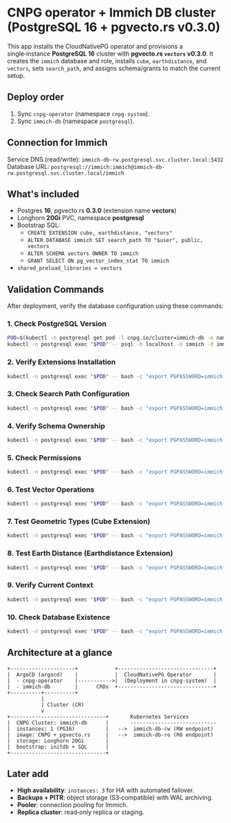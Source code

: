 # CNPG operator + Immich DB cluster (PostgreSQL 16 + pgvecto.rs v0.3.0)

This app installs the CloudNativePG operator and provisions a single‑instance **PostgreSQL 16** cluster with **pgvecto.rs `vectors` v0.3.0**. It creates the `immich` database and role, installs `cube`, `earthdistance`, and `vectors`, sets `search_path`, and assigns schema/grants to match the current setup.

## Deploy order

1. Sync `cnpg-operator` (namespace `cnpg-system`).
2. Sync `immich-db` (namespace `postgresql`).

## Connection for Immich

Service DNS (read/write): `immich-db-rw.postgresql.svc.cluster.local:5432`
Database URL: `postgresql://immich:immich@immich-db-rw.postgresql.svc.cluster.local/immich`

## What's included

- Postgres **16**, pgvecto.rs **0.3.0** (extension name **vectors**)
- Longhorn **20Gi** PVC, namespace **postgresql**
- Bootstrap SQL:
  - `CREATE EXTENSION cube, earthdistance, "vectors"`
  - `ALTER DATABASE immich SET search_path TO "$user", public, vectors`
  - `ALTER SCHEMA vectors OWNER TO immich`
  - `GRANT SELECT ON pg_vector_index_stat TO immich`
- `shared_preload_libraries = vectors`

## Validation Commands

After deployment, verify the database configuration using these commands:

### 1. Check PostgreSQL Version
```bash
POD=$(kubectl -n postgresql get pod -l cnpg.io/cluster=immich-db -o name | head -n1 | sed 's#pod/##')
kubectl -n postgresql exec "$POD" -- psql -h localhost -U immich -d immich -c "SELECT version();"
```

### 2. Verify Extensions Installation
```bash
kubectl -n postgresql exec "$POD" -- bash -c "export PGPASSWORD=immich && psql -h localhost -U immich -d immich -c \"SELECT extname FROM pg_extension WHERE extname IN ('vectors','cube','earthdistance') ORDER BY 1;\""
```

### 3. Check Search Path Configuration
```bash
kubectl -n postgresql exec "$POD" -- bash -c "export PGPASSWORD=immich && psql -h localhost -U immich -d immich -c \"SHOW search_path;\""
```

### 4. Verify Schema Ownership
```bash
kubectl -n postgresql exec "$POD" -- bash -c "export PGPASSWORD=immich && psql -h localhost -U immich -d immich -c \"SELECT schemaname, owner FROM (SELECT schemaname, pg_get_userbyid(owner) as owner FROM (SELECT nspname as schemaname, nspowner as owner FROM pg_namespace WHERE nspname = 'vectors') subq) subq2;\""
```

### 5. Check Permissions
```bash
kubectl -n postgresql exec "$POD" -- bash -c "export PGPASSWORD=immich && psql -h localhost -U immich -d immich -c \"SELECT has_table_privilege('immich', 'pg_vector_index_stat', 'SELECT');\""
```

### 6. Test Vector Operations
```bash
kubectl -n postgresql exec "$POD" -- bash -c "export PGPASSWORD=immich && psql -h localhost -U immich -d immich -c \"SELECT '[1,2,3]'::vector AS test_vector;\""
```

### 7. Test Geometric Types (Cube Extension)
```bash
kubectl -n postgresql exec "$POD" -- bash -c "export PGPASSWORD=immich && psql -h localhost -U immich -d immich -c \"SELECT '(1,2)'::point AS test_point;\""
```

### 8. Test Earth Distance (Earthdistance Extension)
```bash
kubectl -n postgresql exec "$POD" -- bash -c "export PGPASSWORD=immich && psql -h localhost -U immich -d immich -c \"SELECT earth_distance(ll_to_earth(40.0, -74.0), ll_to_earth(40.1, -74.1));\""
```

### 9. Verify Current Context
```bash
kubectl -n postgresql exec "$POD" -- bash -c "export PGPASSWORD=immich && psql -h localhost -U immich -d immich -c \"SELECT current_database(), current_user;\""
```

### 10. Check Database Existence
```bash
kubectl -n postgresql exec "$POD" -- bash -c "export PGPASSWORD=immich && psql -h localhost -U immich -d postgres -c \"SELECT datname FROM pg_database WHERE datname = 'immich';\""
```

## Architecture at a glance

```text
+---------------------+            +-------------------------------+
|  ArgoCD (argocd)    |            |  CloudNativePG Operator       |
|  - cnpg-operator    |----------->|  (Deployment in cnpg-system)  |
|  - immich-db        |      CRDs  +-------------------------------+
+----------+----------+
           |
           | Cluster (CR)
           v
+-------------------------------+       Kubernetes Services
|  CNPG Cluster: immich-db      |       ----------------------------
|  instances: 1 (PG16)          |   -->  immich-db-rw (RW endpoint)
|  image: CNPG + pgvecto.rs     |   -->  immich-db-ro (RO endpoint)
|  storage: Longhorn 20Gi       |
|  bootstrap: initdb + SQL      |
+-------------------------------+
```

## Later add

* **High availability**: `instances: 3` for HA with automated failover.
* **Backups + PITR**: object storage (S3‑compatible) with WAL archiving.
* **Pooler**: connection pooling for Immich.
* **Replica cluster**: read‑only replica or staging.

